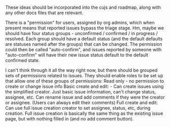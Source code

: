 These ideas should be incorporated into the cujs and roadmap, along with any other docs files that are relevant.

There is a "permission" for users, assigned by org admins, which when present means that reported issues bypass the triage stage. Hm, maybe we should have four status groups - unconfirmed / confirmed / in progress / resolved. Each group should have a default status (and the default defaults are statuses named after the groups) that can be changed. The permission could then be called "auto-confirm", and issues reported by someone with "auto-confirm" will have their new issue status default to the default confirmed state.

I can't think through it all the way right now, but there should be grouped sets of permissions related to issues. They should enable roles to be set up that allow one of these groups of permissions:
Read only - no permission to create or change issue info
Basic create and edit: - Can create issues using the simplified creator. Just basic issue information, can't change status, assignee, etc. Can rename issue and add comments if they were the creator or assignee. (Users can always edit their comments)
Full create and edit: Can use full issue creation creator to set assignee, status, etc, during creation. Full issue creation
is basically the same thing as the existing issue page, but with nothing filled in (and no add comment button).
